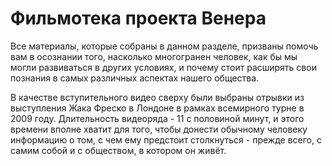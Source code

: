 # Фильмотека проекта Венера

Все материалы, которые собраны в данном разделе, призваны помочь вам в осознании того, насколько многогранен человек, как бы мы могли развиваться в других условиях, и почему стоит расширять свои познания в самых различных аспектах нашего общества.

В качестве вступительного видео сверху были выбраны отрывки из выступления Жака Фреско в Лондоне в рамках всемирного турне в 2009 году. Длительность видеоряда - 11 с половиной минут, и этого времени вполне хватит для того, чтобы донести обычному человеку информацию о том, с чем ему предстоит столкнуться - прежде всего, с самим собой и с обществом, в котором он живёт.
